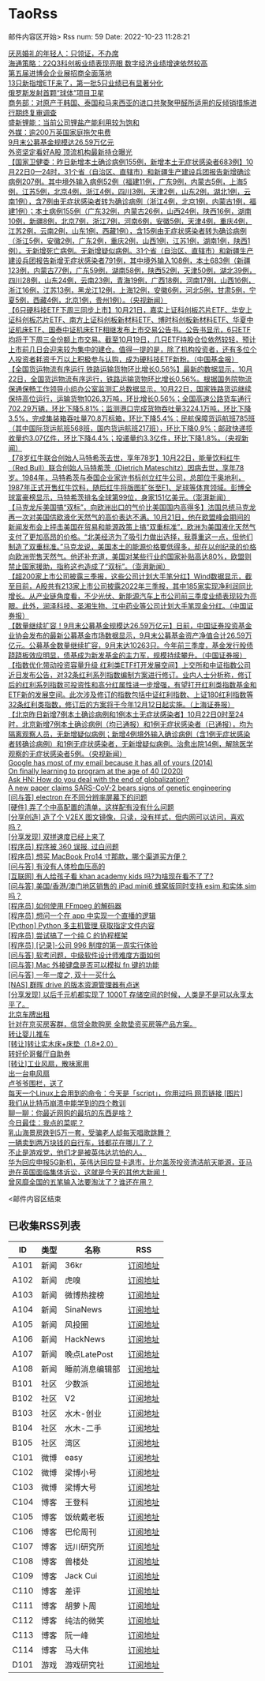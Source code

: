 # TaoRss

邮件内容区开始>
Rss num: 59  Date: 2022-10-23 11:28:21 <br/>

<a href='https://36kr.com/p/1967040650792073'>厌恶婚礼的年轻人：只领证，不办席</a><br/>
<a href='https://36kr.com/newsflashes/1969734163205255'>海通策略：22Q3科创板业绩表现亮眼 数字经济业绩增速依然较高</a><br/>
<a href='https://36kr.com/newsflashes/1969729473170308'>第五届进博会企业展招商全面落地</a><br/>
<a href='https://36kr.com/newsflashes/1969709654199430'>13只新指增ETF来了，第一批5只业绩已有显著分化</a><br/>
<a href='https://36kr.com/newsflashes/1969707099638663'>俄罗斯发射首颗“球体”项目卫星</a><br/>
<a href='https://36kr.com/newsflashes/1969697544916105'>商务部：对原产于韩国、泰国和马来西亚的进口共聚聚甲醛所适用的反倾销措施进行期终复审调查</a><br/>
<a href='https://36kr.com/newsflashes/1969679053458567'>盛新锂能：当前公司锂盐产能利用较为饱和</a><br/>
<a href='https://36kr.com/newsflashes/1969642668100745'>外媒：逾200万英国家庭拖欠电费</a><br/>
<a href='https://36kr.com/newsflashes/1969631863917445'>9月末公募基金规模达26.59万亿元</a><br/>
<a href='https://36kr.com/newsflashes/1969605118954633'>外资坚定看好A股 顶流机构最新持仓曝光</a><br/>
<a href='https://finance.sina.cn/7x24/2022-10-23/detail-imqmmthc1807259.d.html'>【国家卫健委：昨日新增本土确诊病例155例，新增本土无症状感染者683例】10月22日0—24时，31个省（自治区、直辖市）和新疆生产建设兵团报告新增确诊病例207例。其中境外输入病例52例（福建11例，广东9例，内蒙古5例，上海5例，江苏5例，北京4例，浙江4例，四川3例，天津2例，山东2例，湖北1例，云南1例），含7例由无症状感染者转为确诊病例（浙江4例，北京1例，内蒙古1例，福建1例）；本土病例155例（广东32例，内蒙古26例，山西24例，陕西16例，湖南10例，新疆8例，北京7例，浙江7例，河南6例，安徽5例，天津4例，重庆4例，江苏2例，云南2例，山东1例，西藏1例），含15例由无症状感染者转为确诊病例（浙江5例，安徽2例，广东2例，重庆2例，山西1例，江苏1例，湖南1例，陕西1例）。无新增死亡病例。无新增疑似病例。31个省（自治区、直辖市）和新疆生产建设兵团报告新增无症状感染者791例，其中境外输入108例，本土683例（新疆123例，内蒙古77例，广东59例，湖南58例，陕西52例，天津50例，湖北39例，四川28例，山东24例，云南23例，青海19例，广西18例，河南17例，山西16例，浙江16例，江苏13例，黑龙江12例，上海12例，安徽6例，河北5例，甘肃5例，宁夏5例，西藏4例，北京1例，贵州1例）。（央视新闻）</a><br/>
<a href='https://finance.sina.cn/7x24/2022-10-23/detail-imqmmthc1805945.d.html'>【6只硬科技ETF下周三同步上市】10月21日，嘉实上证科创板芯片ETF、华安上证科创板芯片ETF、南方上证科创板新材料ETF、博时科创板新材料ETF、华夏中证机床ETF、国泰中证机床ETF相继发布上市交易公告书。公告书显示，6只ETF均将于下周三全份额上市交易。截至10月19日，几只ETF持股仓位依然较轻，预计上市前几日会迎来较为集中的建仓。值得一提的是，除了机构投资者，还有多位个人投资者耗资千万以上积极参与认购，成为硬科技ETF新粉。（中国基金报）</a><br/>
<a href='2836546'>【全国货运物流有序运行 铁路运输货物环比增长0.56%】最新的数据显示，10月22日，全国货运物流有序运行，铁路运输货物环比增长0.56%。根据国务院物流保通保畅工作领导小组办公室监测汇总数据显示，10月22日，国家铁路货运继续保持高位运行，运输货物1026.3万吨，环比增长0.56%；全国高速公路货车通行702.29万辆，环比下降5.81%；监测港口完成货物吞吐量3224.1万吨，环比下降3.5%，完成集装箱吞吐量70.8万标箱，环比下降5.4%；民航保障货运航班785班（其中国际货运航班568班，国内货运航班217班），环比下降0.9%；邮政快递揽收量约3.07亿件，环比下降4.4%；投递量约3.3亿件，环比下降1.8%。（央视新闻）</a><br/>
<a href='https://finance.sina.cn/7x24/2022-10-23/detail-imqmmthc1804849.d.html'>【78岁红牛联合创始人马特希茨去世，享年78岁】10月22日，能量饮料红牛（Red Bull）联合创始人马特希茨（Dietrich Mateschitz）因病去世，享年78岁。1984年，马特希茨与泰国企业家许书标创立红牛公司，总部位于奥地利，1987年正式开售红牛饮料，随后红牛将版图扩张至F1、足球等体育领域。彭博全球富豪榜显示，马特希茨排名全球第99位，身家151亿美元。（澎湃新闻）</a><br/>
<a href='https://finance.sina.cn/7x24/2022-10-23/detail-imqqsmrp3470753.d.html'>【马克龙斥美国搞“双标”，向欧洲出口的气价比美国国内高得多】法国总统马克龙再一次对美国供欧液化天然气的高价表达不满。10月21日，他在欧盟峰会期间的新闻发布会上抨击美国在贸易和能源政策上搞“双重标准”，欧洲为美国液化天然气支付了更加高昂的价格。“北美经济为了吸引力做出选择，我尊重这一点，但他们制造了双重标准。”马克龙说，美国本土的能源价格要低得多，却在以创纪录的价格向欧洲兜售天然气。他还补充道，美国对某些行业的国家补贴高达80%，欧盟则禁止国家援助，指称这也造成了“双标”。（澎湃新闻）</a><br/>
<a href='2836543'>【超200家上市公司披露三季报，这些公司计划大手笔分红】Wind数据显示，截至目前，A股共有213家上市公司披露2022年三季报，其中185家实现净利润同比增长。从产业链角度看，不少光伏、新能源汽车上市公司前三季度业绩表现较为亮眼。此外，润泽科技、圣湘生物、江中药业等公司计划大手笔现金分红。（中国证券报）</a><br/>
<a href='2836542'>【数量继续扩容！9月末公募基金规模达26.59万亿元】日前，中国证券投资基金业协会发布的最新公募基金市场数据显示，9月末公募基金资产净值合计26.59万亿元。公募基金数量继续扩容，9月末达10263只。今年前三季度，基金发行股债跷跷板效应明显，债基成为新发基金的主力军，规模持续攀升。（中国证券报）</a><br/>
<a href='https://finance.sina.cn/7x24/2022-10-23/detail-imqmmthc1802797.d.html'>【指数优化带动投资容量升级 红利类ETF打开发展空间】上交所和中证指数公司近日发布公告，对32条红利系列指数编制方案进行修订。业内人士分析称，修订后的红利系列指数可投资性和高分红属性进一步增强，有望打开红利类指数基金和ETF新的发展空间。此次涉及修订的指数包括中证红利指数、上证180红利指数等32条红利类指数，修订后的方案将于今年12月12日起实施。（上海证券报）</a><br/>
<a href='https://finance.sina.cn/7x24/2022-10-23/detail-imqqsmrp3468693.d.html'>【北京昨日新增7例本土确诊病例和1例本土无症状感染者】10月22日0时至24时，北京新增7例本土确诊病例（均已通报）和1例无症状感染者（已通报），均为隔离观察人员，无新增疑似病例；新增4例境外输入确诊病例（含1例无症状感染者转确诊病例）和1例无症状感染者，无新增疑似病例。治愈出院14例，解除医学观察的无症状感染者5例。（央视新闻）</a><br/>
<a href='https://mako.cc/copyrighteous/google-has-most-of-my-email-because-it-has-all-of-yours'>Google has most of my email because it has all of yours (2014)</a><br/>
<a href='https://github.com/Dhghomon/programming_at_40'>On finally learning to program at the age of 40 (2020)</a><br/>
<a href='https://news.ycombinator.com/item?id=33304029'>Ask HN: How do you deal with the end of globalization?</a><br/>
<a href='https://www.economist.com/science-and-technology/2022/10/22/a-new-paper-claims-sars-cov-2-bears-signs-of-genetic-engineering'>A new paper claims SARS-CoV-2 bears signs of genetic engineering</a><br/>
<a href='https://www.v2ex.com/t/889070#reply0'>[问与答] electron 在不同分辨率屏幕下的问题</a><br/>
<a href='https://www.v2ex.com/t/889069#reply0'>[硬件] 弄了个中高配置的清单，这样配有没有什么问题</a><br/>
<a href='https://www.v2ex.com/t/889068#reply0'>[分享创造] 造了个 V2EX 图文镜像，只读，没有样式，但内网可以访问，喜欢吗？</a><br/>
<a href='https://www.v2ex.com/t/889066#reply0'>[分享发现] 双拼速度已经上来了</a><br/>
<a href='https://www.v2ex.com/t/889065#reply2'>[程序员] 程序被 360 误报, 过白问题</a><br/>
<a href='https://www.v2ex.com/t/889064#reply7'>[程序员] 想买 MacBook Pro14 寸那款，哪个渠道买方便？</a><br/>
<a href='https://www.v2ex.com/t/889063#reply7'>[问与答] 有没有人体检血压高的</a><br/>
<a href='https://www.v2ex.com/t/889061#reply1'>[互联网] 有人给孩子看 khan academy kids 吗?为啥现在看不了了?</a><br/>
<a href='https://www.v2ex.com/t/889058#reply4'>[问与答] 美国/香港/澳门地区销售的 iPad mini6 蜂窝版同时支持 esim 和实体 sim 吗？</a><br/>
<a href='https://www.v2ex.com/t/889057#reply0'>[程序员] 如何使用 FFmpeg 的解码器</a><br/>
<a href='https://www.v2ex.com/t/889056#reply8'>[程序员] 想问一个在 app 中实现一个直播的逻辑</a><br/>
<a href='https://www.v2ex.com/t/889055#reply5'>[Python] Python 多主机管理 获取指定文件内容</a><br/>
<a href='https://www.v2ex.com/t/889054#reply0'>[程序员] 尝试搞了一个纯 C 的协程框架</a><br/>
<a href='https://www.v2ex.com/t/889052#reply19'>[程序员] [记录]-公司 996 制度的第一周实行体验</a><br/>
<a href='https://www.v2ex.com/t/889051#reply9'>[问与答] 软考问题，中级软件设计师难度方面如何</a><br/>
<a href='https://www.v2ex.com/t/889048#reply4'>[问与答] Mac 外接键盘是否可以模拟 fn 键的功能</a><br/>
<a href='https://www.v2ex.com/t/889047#reply22'>[问与答] 一年一度之, 双十一买什么</a><br/>
<a href='https://www.v2ex.com/t/889046#reply3'>[NAS] 群晖 drive 的版本资源管理器有点迷</a><br/>
<a href='https://www.v2ex.com/t/889045#reply36'>[分享发现] 以后千元机都实现了 1000T 存储空间的时候，人类是不是可以永享太平了。</a><br/>
<a href='http://www.newsmth.net/nForum/article/Entrepreneur/684668'>北京车牌出租</a><br/>
<a href='http://www.newsmth.net/nForum/article/Entrepreneur/684667'>针对在京买房客群，信贷全款购房 全款垫资买房等产品方案。</a><br/>
<a href='http://www.newsmth.net/nForum/article/SecondMarket/2070217'>转让婴儿推车</a><br/>
<a href='http://www.newsmth.net/nForum/article/SecondMarket/2070216'>[转让]转让实木床+床垫（1.8*2.0）</a><br/>
<a href='http://www.newsmth.net/nForum/article/SecondMarket/2070215'>转好伦哥餐厅自助券</a><br/>
<a href='http://www.newsmth.net/nForum/article/SecondMarket/2070214'>[转让]工业风扇，散味家用</a><br/>
<a href='http://www.newsmth.net/nForum/article/SecondMarket/2070213'>出一台电风扇</a><br/>
<a href='http://www.newsmth.net/nForum/article/SecondMarket/2070210'>卢爷爷围栏，送了</a><br/>
<a href='https://weibo.com/1088413295/MbBvAAcWc'>每天一个Linux上会用到的命令：今天是「script」，你用过吗 网页链接 [图片]</a><br/>
<a href='https://mp.weixin.qq.com/s/5Nz73MZzzc71ogKq9X4IvQ'>我们从比特币崩溃中能学到的四个教训</a><br/>
<a href='https://mp.weixin.qq.com/s/PN13_Crr51O-3z2pKW4GIg'>聊一聊：你最近网购的最坑的东西是啥？</a><br/>
<a href='https://mp.weixin.qq.com/s/RQUR0jMRKdJ0rVhqjT9_LA'>今日最佳：我点的菜呢？</a><br/>
<a href='https://mp.weixin.qq.com/s/l5fMnylIBYMc0qObh9x9iQ'>乳山海景房跌到5万一套，受骗老人却每天唱歌跳舞？</a><br/>
<a href='https://mp.weixin.qq.com/s/tNONDCsfcC02vvbRtdu-ZQ'>一辆卖到两万块钱的自行车，钱都花在哪儿了？</a><br/>
<a href='https://mp.weixin.qq.com/s/Ag6n7-CT9NK26IF6d3EtAw'>不止是游戏党，他们才是被英伟达坑怕的人。</a><br/>
<a href='https://mp.weixin.qq.com/s/oLktu6Xbq8gwjkKK6I_aiw'>华为回应申报5G新机，英伟达回应显卡退市，比尔盖茨投资清洁航天能源，亚马逊在英国面临集体诉讼，这就是今天的其他大新闻！</a><br/>
<a href='https://mp.weixin.qq.com/s/3Gvlfq6b06ytqxkEGisvXg'>曾风靡全国的五笔输入法要淘汰了？谁还在用？</a><br/>


<邮件内容区结束

## 已收集RSS列表

| ID | 类型 | 名称  | RSS  |
| -- | -- | -- | -- | 
| A101  | 新闻 | 36kr | [订阅地址](https://www.36kr.com/feed) |
| A102  | 新闻 | 虎嗅 | [订阅地址](https://www.huxiu.com/rss/0.xml) |
| A103  | 新闻 | 微博热搜榜 | [订阅地址](https://rsshub.app/weibo/search/hot) |
| A104  | 新闻 | SinaNews | [订阅地址](https://sina-news.vercel.app/rss.xml) |
| A105  | 新闻 | 风投圈 | [订阅地址](https://crazy.capital/feed) |
| A106  | 新闻 | HackNews | [订阅地址](https://news.ycombinator.com/rss) |
| A107  | 新闻 | 晚点LatePost | [订阅地址](https://api.feeddd.org/feeds/6121d8a451e2511a8279faaf) |
| A108  | 新闻 | 睡前消息编辑部 | [订阅地址](https://api.feeddd.org/feeds/612320c451e2511a827a11d6) |
| B101  | 社区 | 少数派 | [订阅地址](https://sspai.com/feed) |
| B102  | 社区 | V2  | [订阅地址](http://www.v2ex.com/index.xml) |
| B103  | 社区 | 水木-创业  | [订阅地址](https://www.mysmth.net/nForum/rss/board-Entrepreneur) |
| B104  | 社区 | 水木-二手 | [订阅地址](https://www.mysmth.net/nForum/rss/board-SecondMarket) |
| B105  | 社区 | 湾区 | [订阅地址](https://wanqu.co/feed/) |
| C101  | 微博 | easy | [订阅地址](https://rsshub.app/weibo/user/1088413295) |
| C102  | 微博 | 梁博小号 | [订阅地址](https://rsshub.app/weibo/user/2131170823) |
| C103  | 微博 | 梁博大号 | [订阅地址](https://rsshub.app/weibo/user/1497035431) |
| C104  | 博客 | 王登科 | [订阅地址](https://greatdk.com/feed) |
| C105  | 博客 | 饭统戴老板 | [订阅地址](https://api.feeddd.org/feeds/6131b9e01269c358aa0df19e) |
| C106  | 博客 | 巴伦周刊 | [订阅地址](https://api.feeddd.org/feeds/6131b5301269c358aa0dec2e) |
| C107  | 博客 | 远川研究所 | [订阅地址](https://api.feeddd.org/feeds/616102e99b888e41f5cb64fb) |
| C108  | 博客 | 兽楼处 | [订阅地址](https://api.feeddd.org/feeds/6131e1421269c358aa0e1b6b) |
| C109  | 博客 | Jack Cui | [订阅地址](https://api.feeddd.org/feeds/613381f91269c358aa0eabc9) |
| C110  | 博客 | 差评 | [订阅地址](https://api.feeddd.org/feeds/6110783449ef7514d0b91ae1) |
| C111  | 博客 | 胡萝卜周 | [订阅地址](https://api.feeddd.org/feeds/613381f91269c358aa0eab79) |
| C112  | 博客 | 纯洁的微笑 | [订阅地址](http://www.ityouknow.com/feed.xml) |
| C113  | 博客 | 阮一峰 | [订阅地址](https://feeds.feedburner.com/ruanyifeng) |
| C114  | 博客 | 马大伟 | [订阅地址](https://www.bmpi.dev/index.xml) |
| D101  | 游戏 | 游戏研究社 | [订阅地址](https://api.feeddd.org/feeds/612328f851e2511a827a171f) |






